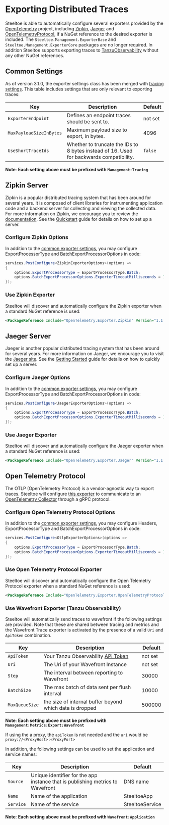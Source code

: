 # Exporting Distributed Traces

Steeltoe is able to automatically configure several exporters provided by the [OpenTelemetry](https://opentelemetry.io) project, including [Zipkin](https://github.com/open-telemetry/opentelemetry-dotnet/tree/main/src/OpenTelemetry.Exporter.Zipkin), [Jaeger](https://github.com/open-telemetry/opentelemetry-dotnet/tree/main/src/OpenTelemetry.Exporter.Jaeger) and [OpenTelemetryProtocol](https://github.com/open-telemetry/opentelemetry-dotnet/tree/main/src/OpenTelemetry.Exporter.OpenTelemetryProtocol), if a NuGet reference to the desired exporter is included. The `Steeltoe.Management.ExporterBase` and  `Steeltoe.Management.ExporterCore` packages are no longer required. In addition Steeltoe supports exporting traces to [TanzuObservability](https://tanzu.vmware.com/observability) without any other NuGet references.

## Common Settings

As of version 3.1.0, the exporter settings class has been merged with [tracing settings](./index.md#configure-settings). This table includes settings that are only relevant to exporting traces:

| Key | Description | Default |
| --- | --- | --- |
| `ExporterEndpoint` | Defines an endpoint traces should be sent to. | not set |
| `MaxPayloadSizeInBytes` | Maximum payload size to export, in bytes. | 4096 |
| `UseShortTraceIds` | Whether to truncate the IDs to 8 bytes instead of 16. Used for backwards compatibility. | `false` |

**Note**: **Each setting above must be prefixed with `Management:Tracing`**

## Zipkin Server

Zipkin is a popular distributed tracing system that has been around for several years. It is composed of client libraries for instrumenting application code and a backend server for collecting and viewing the collected data. For more information on Zipkin, we encourage you to review the [documentation](https://zipkin.io/). See the [Quickstart](https://zipkin.io/pages/quickstart) guide for details on how to set up a server.

### Configure Zipkin Options

In addition to the [common exporter settings](#common-settings), you may configure ExportProcessorType and BatchExportProcessorOptions in code:

```csharp
services.PostConfigure<ZipkinExporterOptions>(options =>
{
    options.ExportProcessorType = ExportProcessorType.Batch;
    options.BatchExportProcessorOptions.ExporterTimeoutMilliseconds = 1000;
});
```

### Use Zipkin Exporter

Steeltoe will discover and automatically configure the Zipkin exporter when a standard NuGet reference is used:

```xml
<PackageReference Include="OpenTelemetry.Exporter.Zipkin" Version="1.1.0-rc1" />
```

## Jaeger Server

Jaeger is another popular distributed tracing system that has been around for several years. For more information on Jaeger, we encourage you to visit the [Jaeger site](https://www.jaegertracing.io/). See the [Getting Started](https://www.jaegertracing.io/docs/1.24/getting-started/) guide for details on how to quickly set up a server.

### Configure Jaeger Options

In addition to the [common exporter settings](#common-settings), you may configure ExportProcessorType and BatchExportProcessorOptions in code:

```csharp
services.PostConfigure<JaegerExporterOptions>(options =>
{
    options.ExportProcessorType = ExportProcessorType.Batch;
    options.BatchExportProcessorOptions.ExporterTimeoutMilliseconds = 1000;
});
```

### Use Jaeger Exporter

Steeltoe will discover and automatically configure the Jaeger exporter when a standard NuGet reference is used:

```xml
<PackageReference Include="OpenTelemetry.Exporter.Jaeger" Version="1.1.0-rc1" />
```

## Open Telemetry Protocol

The OTLP (OpenTelemetry Protocol) is a vendor-agnostic way to export traces. Steeltoe will configure [this exporter](https://github.com/open-telemetry/opentelemetry-dotnet/tree/main/src/OpenTelemetry.Exporter.OpenTelemetryProtocol) to communicate to an [OpenTelemetry Collector](https://opentelemetry.io/docs/collector/) through a gRPC protocol.

### Configure Open Telemetry Protocol Options

In addition to the [common exporter settings](#common-settings), you may configure Headers, ExportProcessorType and BatchExportProcessorOptions in code:

```csharp
services.PostConfigure<OtlpExporterOptions>(options =>
{
    options.ExportProcessorType = ExportProcessorType.Batch;
    options.BatchExportProcessorOptions.ExporterTimeoutMilliseconds = 1000;
});
```

### Use Open Telemetry Protocol Exporter

Steeltoe will discover and automatically configure the Open Telemetry Protocol exporter when a standard NuGet reference is used:

```xml
<PackageReference Include="OpenTelemetry.Exporter.OpenTelemetryProtocol" Version="1.1.0-rc1" />
```

### Use Wavefront Exporter (Tanzu Observability)

Steeltoe will automatically send traces to wavefront if the following settings are provided. Note that these are shared between tracing and metrics and the Wavefront Trace exporter is activated by the presence of a valid `Uri` and `ApiToken` combination. 

| Key | Description | Default |
| --- | --- | --- |
| `ApiToken` | Your Tanzu Observability [API Token](https://docs.wavefront.com/users_account_managing.html#generate-an-api-token) | not set |
| `Uri` | The Uri of your Wavefront Instance | not set |
| `Step` | The interval between reporting to Wavefront  | 30000  |
| `BatchSize` | The max batch of data sent per flush interval | 10000 |
| `MaxQueueSize` |  the size of internal buffer beyond which data is dropped | 500000

**Note**: **Each setting above must be prefixed with `Management:Metrics:Export:Wavefront`**

If using the a proxy, the `apiToken` is not needed and the `uri` would be `proxy://<ProxyHost>:<ProxyPort>`

In addition, the following settings can be used to set the application and service names:

| Key | Description | Default |
| --- | --- | --- |
| `Source`| Unique identifier for the app instance that is publishing metrics to Wavefront | DNS name 
| `Name` | Name of the application | SteeltoeApp |
| `Service` | Name of the service | SteeltoeService |

**Note**: **Each setting above must be prefixed with `Wavefront:Application`**
